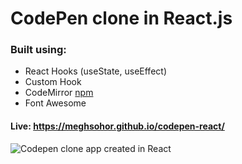 # CodePen clone in React.js

### Built using:
 - React Hooks (useState, useEffect)
 - Custom Hook
 - CodeMirror [npm](https://www.npmjs.com/package/codemirror)
 - Font Awesome

#### Live: https://meghsohor.github.io/codepen-react/

![Codepen clone app created in React](https://meghsohor.github.io/codepen-react/codepen.jpg)